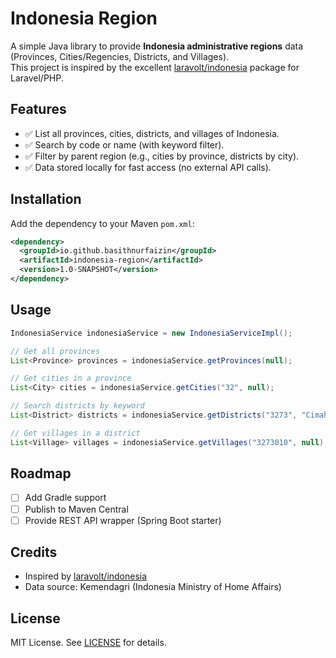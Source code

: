 # Indonesia Region

A simple Java library to provide **Indonesia administrative regions** data (Provinces, Cities/Regencies, Districts, and Villages).  
This project is inspired by the excellent [laravolt/indonesia](https://github.com/laravolt/indonesia) package for Laravel/PHP.

## Features

- ✅ List all provinces, cities, districts, and villages of Indonesia.
- ✅ Search by code or name (with keyword filter).
- ✅ Filter by parent region (e.g., cities by province, districts by city).
- ✅ Data stored locally for fast access (no external API calls).

## Installation

Add the dependency to your Maven `pom.xml`:

```xml
<dependency>
  <groupId>io.github.basithnurfaizin</groupId>
  <artifactId>indonesia-region</artifactId>
  <version>1.0-SNAPSHOT</version>
</dependency>
```

## Usage
```java
IndonesiaService indonesiaService = new IndonesiaServiceImpl();

// Get all provinces
List<Province> provinces = indonesiaService.getProvinces(null);

// Get cities in a province
List<City> cities = indonesiaService.getCities("32", null);

// Search districts by keyword
List<District> districts = indonesiaService.getDistricts("3273", "Cimahi");

// Get villages in a district
List<Village> villages = indonesiaService.getVillages("3273010", null);

```

## Roadmap

- [ ] Add Gradle support
- [ ] Publish to Maven Central
- [ ] Provide REST API wrapper (Spring Boot starter)

## Credits

- Inspired by [laravolt/indonesia](https://github.com/laravolt/indonesia)
- Data source: Kemendagri (Indonesia Ministry of Home Affairs)

## License

MIT License. See [LICENSE](LICENSE) for details.
